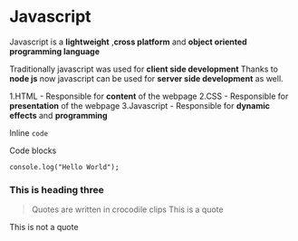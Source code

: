 # Javascript
Javascript is a __lightweight__ ,__cross platform__ and __object oriented programming language__

Traditionally javascript was used for __client side development__
Thanks to __node js__ now javascript can be used for __server side development__ as well.

1.HTML - Responsible for __content__ of the webpage
2.CSS - Responsible for __presentation__ of the webpage
3.Javascript - Responsible for __dynamic effects__ and __programming__

Inline `code`

Code blocks
```
console.log("Hello World");

```

### This is heading three

> Quotes are written in crocodile clips
> This is a quote

This is not a quote
